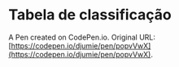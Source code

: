 # Tabela de classificação

A Pen created on CodePen.io. Original URL: [https://codepen.io/djumie/pen/popvVwX](https://codepen.io/djumie/pen/popvVwX).


